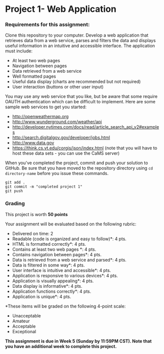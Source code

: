 # Project 1- Web Application

### Requirements for this assignment:
Clone this repository to your computer.
Develop a web application that retrieves data from a web service, parses and filters the data and displays useful information in an intuitive and accessible interface. The application must include:
- At least two web pages
- Navigation between pages
- Data retrieved from a web service
- Well formatted pages
- Useful data display (charts are recommended but not required)
- User interaction (buttons or other user input)

You may use any web service that you like, but be aware that some require OAUTH authentication which can be difficult to implement.  Here are some sample web services to get you started:

- http://openweathermap.org
- http://www.wunderground.com/weather/api
- http://developer.nytimes.com/docs/read/article_search_api_v2#examples
- http://search.digitalgov.gov/developer/jobs.html
- http://www.data.gov
- https://think.cs.vt.edu/corgis/json/index.html (note that you will have to host these data sets - you can use the CaMS server)

When you've completed the project, commit and push your solution to GitHub. Be sure that you have moved to the repository directory using `cd directory-name` before you issue these commands.
```
git add .
git commit -m "completed project 1"
git push
```
### Grading

This project is worth **50 points**

Your assignment will be evaluated based on the following rubric:
- Delivered on time: 2
- Readable (code is organized and easy to follow)*: 4 pts.
- HTML is formatted correctly*: 4 pts.
- Contains at least two web pages *: 4 pts.
- Contains navigation between pages*: 4 pts.
- Data is retrieved from a web service and parsed*: 4 pts.
- Data is filtered in some way*: 4 pts.
- User interface is intuitive and accessible*: 4 pts.
- Application is responsive to various devices*: 4 pts.
-  Application is visually appealing*: 4 pts.
- Data display is informative*: 4 pts.
- Application functions correctly*: 4 pts.
- Application is unique*: 4 pts.

*These items will be graded on the following 4-point scale:

- Unacceptable
- Amateur
- Acceptable
- Exceptional

**This assignment is due in Week 5 (Sunday by 11:59PM CST).  Note that you have an additional week to complete this project.**

